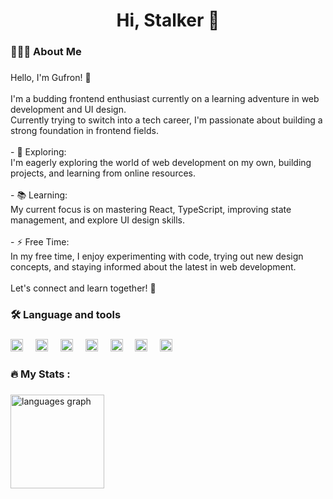 <h1 align="center">Hi, Stalker 👋</h1>

###

<h3 align="left">👨🏻‍💻 About Me</h3>

###

<p align="left">Hello, I'm Gufron! 👋<br><br>I'm a budding frontend enthusiast currently on a learning adventure in web development and UI design. <br>Currently trying to switch into a tech career, I'm passionate about building a strong foundation in frontend fields.<br><br>- 🔭 Exploring:<br>  I'm eagerly exploring the world of web development on my own, building projects, and learning from online resources.<br><br>- 📚 Learning:<br>  My current focus is on mastering React, TypeScript, improving state management, and explore UI design skills.<br><br>- ⚡ Free Time:<br>  In my free time, I enjoy experimenting with code, trying out new design concepts, and staying informed about the latest in web development.<br><br>Let's connect and learn together! 🚀</p>

###

<h3 align="left">🛠 Language and tools</h3>

###

<div align="left">
  <img src="https://cdn.jsdelivr.net/gh/devicons/devicon/icons/html5/html5-original.svg" height="20" alt="html5 logo"  />
  <img width="12" />
  <img src="https://cdn.jsdelivr.net/gh/devicons/devicon/icons/css3/css3-original.svg" height="20" alt="css3 logo"  />
  <img width="12" />
  <img src="https://cdn.jsdelivr.net/gh/devicons/devicon/icons/typescript/typescript-original.svg" height="20" alt="typescript logo"  />
  <img width="12" />
  <img src="https://cdn.jsdelivr.net/gh/devicons/devicon/icons/react/react-original.svg" height="20" alt="react logo"  />
  <img width="12" />
  <img src="https://cdn.jsdelivr.net/gh/devicons/devicon/icons/bootstrap/bootstrap-original.svg" height="20" alt="bootstrap logo"  />
  <img width="12" />
  <img src="https://skillicons.dev/icons?i=tailwind" height="20" alt="tailwindcss logo"  />
  <img width="12" />
  <img src="https://cdn.jsdelivr.net/gh/devicons/devicon/icons/figma/figma-original.svg" height="20" alt="figma logo"  />
</div>

###

<h3 align="left">🔥   My Stats :</h3>

###

<div align="left">
  <img src="https://github-readme-stats.vercel.app/api/top-langs?username=gufranlazuardi&locale=en&hide_title=false&layout=compact&card_width=320&langs_count=5&theme=dracula&hide_border=false&order=2" height="150" alt="languages graph"  />
</div>


###
